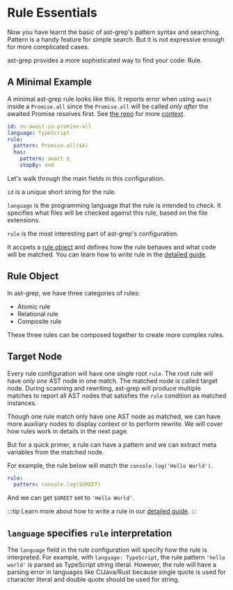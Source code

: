 # Rule Essentials

Now you have learnt the basic of ast-grep's pattern syntax and searching.
Pattern is a handy feature for simple search. But it is not expressive enough for more complicated cases.

ast-grep provides a more sophisticated way to find your code: Rule.

## A Minimal Example

A minimal ast-grep rule looks like this. It reports error when using `await` inside a `Promise.all` since the `Promise.all` will be called _only after_ the awaited Promise resolves first. See [the repo](https://github.com/hugo-vrijswijk/eslint-plugin-no-await-in-promise/) for more [context](https://twitter.com/hd_nvim/status/1560108625460355073).

```yaml
id: no-await-in-promise-all
language: TypeScript
rule:
  pattern: Promise.all($A)
  has:
    pattern: await $_
    stopBy: end
```

Let's walk through the main fields in this configuration.

`id` is a unique short string for the rule.

`language` is the programming language that the rule is intended to check. It specifies what files will be checked against this rule, based on the file extensions.

`rule` is the most interesting part of ast-grep's configuration.

It accpets a [rule object](/reference/rule.html) and defines how the rule behaves and what code will be matched. You can learn how to write rule in the [detailed guide](/guide/rule-config/atomic-rule).

<!-- ## Run the Rule -->

<!-- TODO -->

## Rule Object

<!-- TODO: add rule object definition -->

In ast-grep, we have three categories of rules:

* Atomic rule
* Relational rule
* Composite rule

These three rules can be composed together to create more complex rules.

## Target Node

Every rule configuration will have one single root `rule`. The root rule will have *only one* AST node in one match. The matched node is called target node.
During scanning and rewriting, ast-grep will produce multiple matches to report all AST nodes that satisfies the `rule` condition as matched instances.

Though one rule match only have one AST node as matched, we can have more auxiliary nodes to display context or to perform rewrite. We will cover how rules work in details in the next page.

But for a quick primer, a rule can have a pattern and we can extract meta variables from the matched node.

For example, the rule below will match the `console.log('Hello World')`.

```yaml
rule:
  pattern: console.log($GREET)
```
And we can get `$GREET` set to `'Hello World'`.

:::tip
Learn more about how to write a rule in our [detailed guide](/guide/rule-config/atomic-rule).
:::


## `language` specifies `rule` interpretation

The `language` field in the rule configuration will specify how the rule is interpreted.
For example, with `language: TypeScript`, the rule pattern `'hello world'` is parsed as TypeScript string literal.
However, the rule will have a parsing error in languages like C/Java/Rust because single quote is used for character literal and double quote should be used for string.